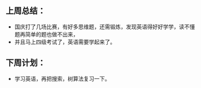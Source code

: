 ## 上周总结：
+ 国庆打了几场比赛，有好多思维题，还需锻炼，发现英语得好好学学，读不懂题再简单的题也做不出来，
+ 并且马上四级考试了，英语需要学起来了。
## 下周计划：
+ 学习英语，再把搜索，树算法复习一下。
